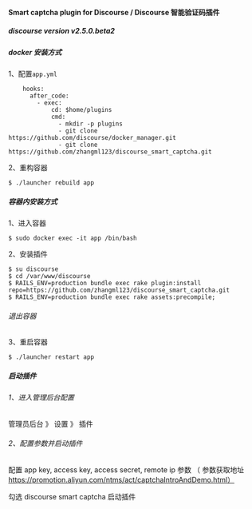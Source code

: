 #### Smart captcha plugin for Discourse / Discourse 智能验证码插件
##### discourse version v2.5.0.beta2
##### docker 安装方式
1、配置`app.yml` 
```
    hooks:
      after_code:
        - exec:
            cd: $home/plugins
            cmd:
              - mkdir -p plugins
              - git clone https://github.com/discourse/docker_manager.git
              - git clone https://github.com/zhangml123/discourse_smart_captcha.git
```
2、重构容器
```
$ ./launcher rebuild app
```
##### 容器内安装方式
1、进入容器
```
$ sudo docker exec -it app /bin/bash
```
2、安装插件
```
$ su discourse 
$ cd /var/www/discourse 
$ RAILS_ENV=production bundle exec rake plugin:install repo=https://github.com/zhangml123/discourse_smart_captcha.git 
$ RAILS_ENV=production bundle exec rake assets:precompile;

```
###### 退出容器
3、重启容器
```
$ ./launcher restart app
```

##### 启动插件

###### 1、进入管理后台配置

管理员后台 》 设置 》 插件

###### 2、配置参数并启动插件

配置 app key, access key, access secret, remote ip 参数 （ 参数获取地址 https://promotion.aliyun.com/ntms/act/captchaIntroAndDemo.html）

勾选 discourse smart captcha 启动插件



